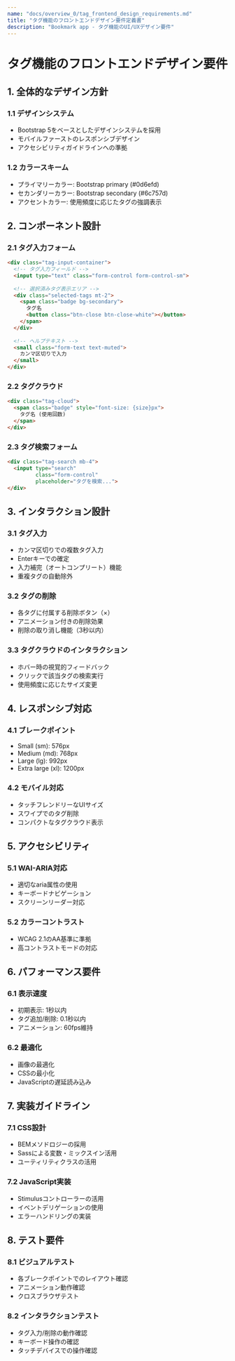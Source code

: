 ```yaml
---
name: "docs/overview_0/tag_frontend_design_requirements.md"
title: "タグ機能のフロントエンドデザイン要件定義書"
description: "Bookmark app - タグ機能のUI/UXデザイン要件"
---
```


# タグ機能のフロントエンドデザイン要件

## 1. 全体的なデザイン方針

### 1.1 デザインシステム
- Bootstrap 5をベースとしたデザインシステムを採用
- モバイルファーストのレスポンシブデザイン
- アクセシビリティガイドラインへの準拠

### 1.2 カラースキーム
- プライマリーカラー: Bootstrap primary (#0d6efd)
- セカンダリーカラー: Bootstrap secondary (#6c757d)
- アクセントカラー: 使用頻度に応じたタグの強調表示

## 2. コンポーネント設計

### 2.1 タグ入力フォーム
```html
<div class="tag-input-container">
  <!-- タグ入力フィールド -->
  <input type="text" class="form-control form-control-sm">
  
  <!-- 選択済みタグ表示エリア -->
  <div class="selected-tags mt-2">
    <span class="badge bg-secondary">
      タグ名
      <button class="btn-close btn-close-white"></button>
    </span>
  </div>
  
  <!-- ヘルプテキスト -->
  <small class="form-text text-muted">
    カンマ区切りで入力
  </small>
</div>
```

### 2.2 タグクラウド
```html
<div class="tag-cloud">
  <span class="badge" style="font-size: {size}px">
    タグ名 (使用回数)
  </span>
</div>
```

### 2.3 タグ検索フォーム
```html
<div class="tag-search mb-4">
  <input type="search" 
         class="form-control"
         placeholder="タグを検索...">
</div>
```

## 3. インタラクション設計

### 3.1 タグ入力
- カンマ区切りでの複数タグ入力
- Enterキーでの確定
- 入力補完（オートコンプリート）機能
- 重複タグの自動除外

### 3.2 タグの削除
- 各タグに付属する削除ボタン（×）
- アニメーション付きの削除効果
- 削除の取り消し機能（3秒以内）

### 3.3 タグクラウドのインタラクション
- ホバー時の視覚的フィードバック
- クリックで該当タグの検索実行
- 使用頻度に応じたサイズ変更

## 4. レスポンシブ対応

### 4.1 ブレークポイント
- Small (sm): 576px
- Medium (md): 768px
- Large (lg): 992px
- Extra large (xl): 1200px

### 4.2 モバイル対応
- タッチフレンドリーなUIサイズ
- スワイプでのタグ削除
- コンパクトなタグクラウド表示

## 5. アクセシビリティ

### 5.1 WAI-ARIA対応
- 適切なaria属性の使用
- キーボードナビゲーション
- スクリーンリーダー対応

### 5.2 カラーコントラスト
- WCAG 2.1のAA基準に準拠
- 高コントラストモードの対応

## 6. パフォーマンス要件

### 6.1 表示速度
- 初期表示: 1秒以内
- タグ追加/削除: 0.1秒以内
- アニメーション: 60fps維持

### 6.2 最適化
- 画像の最適化
- CSSの最小化
- JavaScriptの遅延読み込み

## 7. 実装ガイドライン

### 7.1 CSS設計
- BEMメソドロジーの採用
- Sassによる変数・ミックスイン活用
- ユーティリティクラスの活用

### 7.2 JavaScript実装
- Stimulusコントローラーの活用
- イベントデリゲーションの使用
- エラーハンドリングの実装

## 8. テスト要件

### 8.1 ビジュアルテスト
- 各ブレークポイントでのレイアウト確認
- アニメーション動作確認
- クロスブラウザテスト

### 8.2 インタラクションテスト
- タグ入力/削除の動作確認
- キーボード操作の確認
- タッチデバイスでの操作確認 